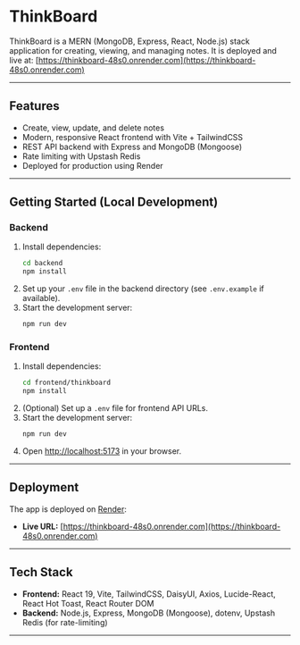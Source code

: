 # ThinkBoard

ThinkBoard is a MERN (MongoDB, Express, React, Node.js) stack application for creating, viewing, and managing notes.
It is deployed and live at: [https://thinkboard-48s0.onrender.com](https://thinkboard-48s0.onrender.com)

---

## Features

- Create, view, update, and delete notes
- Modern, responsive React frontend with Vite + TailwindCSS
- REST API backend with Express and MongoDB (Mongoose)
- Rate limiting with Upstash Redis
- Deployed for production using Render

---

## Getting Started (Local Development)

### Backend
1. Install dependencies:
   ```bash
   cd backend
   npm install
   ```
2. Set up your `.env` file in the backend directory (see `.env.example` if available).
3. Start the development server:
   ```bash
   npm run dev
   ```

### Frontend
1. Install dependencies:
   ```bash
   cd frontend/thinkboard
   npm install
   ```
2. (Optional) Set up a `.env` file for frontend API URLs.
3. Start the development server:
   ```bash
   npm run dev
   ```
4. Open [http://localhost:5173](http://localhost:5173) in your browser.

---

## Deployment

The app is deployed on [Render](https://render.com):

- **Live URL:** [https://thinkboard-48s0.onrender.com](https://thinkboard-48s0.onrender.com)

---

## Tech Stack

- **Frontend:** React 19, Vite, TailwindCSS, DaisyUI, Axios, Lucide-React, React Hot Toast, React Router DOM
- **Backend:** Node.js, Express, MongoDB (Mongoose), dotenv, Upstash Redis (for rate-limiting)

---

